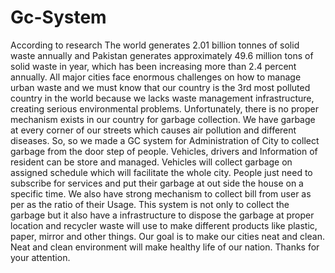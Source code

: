 # Gc-System
According to research The world generates 2.01 billion tonnes of solid waste annually and Pakistan generates approximately 49.6 million tons of solid waste in year, which has been increasing more than 2.4 percent annually. All major cities face enormous challenges on how to manage urban waste and we must know that our country is the 3rd most polluted country in the world because we lacks waste management infrastructure, creating serious environmental problems. Unfortunately, there is no proper mechanism exists in our country for garbage collection. We have garbage at every corner of our streets which causes air pollution and different diseases. So, so we made a GC system for Administration of City to collect garbage from the door step of people. Vehicles, drivers and Information of resident can be store and managed. Vehicles will collect garbage on assigned schedule which will facilitate the whole city. People just need to subscribe for services and put their garbage at out side the house on a specific time. We also have strong mechanism to collect bill from user as per as the ratio of their Usage. This system is not only to collect the garbage but it also have a infrastructure to dispose the garbage at proper location and recycler waste will use to make different products like plastic, paper, mirror and other things. Our goal is to make our cities neat and clean. Neat and clean environment will make healthy life of our nation. Thanks for your attention.
